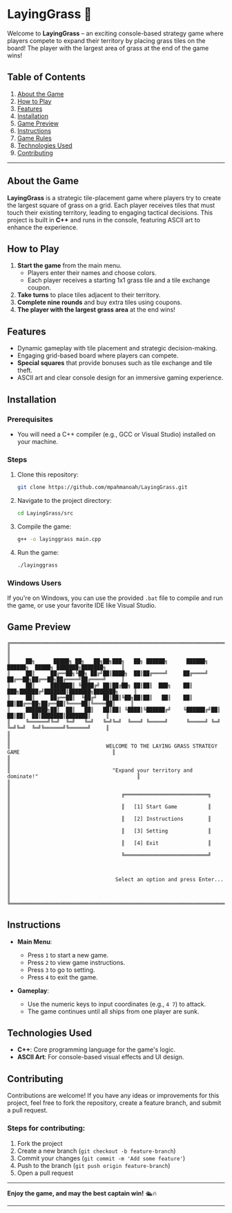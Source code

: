 # LayingGrass 🌱

Welcome to **LayingGrass** – an exciting console-based strategy game where players compete to expand their territory by placing grass tiles on the board! The player with the largest area of grass at the end of the game wins!

## Table of Contents
1. [About the Game](#about-the-game)
2. [How to Play](#how-to-play)
3. [Features](#features)
4. [Installation](#installation)
5. [Game Preview](#game-preview)
6. [Instructions](#instructions)
7. [Game Rules](#game-rules)
8. [Technologies Used](#technologies-used)
9. [Contributing](#contributing)

---

## About the Game
**LayingGrass** is a strategic tile-placement game where players try to create the largest square of grass on a grid. Each player receives tiles that must touch their existing territory, leading to engaging tactical decisions. This project is built in **C++** and runs in the console, featuring ASCII art to enhance the experience.

## How to Play
1. **Start the game** from the main menu.
    - Players enter their names and choose colors.
    - Each player receives a starting 1x1 grass tile and a tile exchange coupon.
2. **Take turns** to place tiles adjacent to their territory.
3. **Complete nine rounds** and buy extra tiles using coupons.
4. **The player with the largest grass area** at the end wins!

## Features
- Dynamic gameplay with tile placement and strategic decision-making.
- Engaging grid-based board where players can compete.
- **Special squares** that provide bonuses such as tile exchange and tile theft.
- ASCII art and clear console design for an immersive gaming experience.

## Installation

### Prerequisites
- You will need a C++ compiler (e.g., GCC or Visual Studio) installed on your machine.

### Steps
1. Clone this repository:
    ```bash
    git clone https://github.com/mpahmanoah/LayingGrass.git
    ```

2. Navigate to the project directory:
    ```bash
    cd LayingGrass/src
    ```

3. Compile the game:
    ```bash
    g++ -o layinggrass main.cpp
    ```

4. Run the game:
    ```bash
    ./layinggrass
    ```

### Windows Users
If you're on Windows, you can use the provided `.bat` file to compile and run the game, or use your favorite IDE like Visual Studio.

## Game Preview
```
╔══════════════════════════════════════════════════════════════════════════════════════════════════════╗
║                                                                                                      ║
║     ██╗      █████╗ ██╗   ██╗██╗███╗   ██╗ ██████╗      ██████╗ ██████╗  █████╗ ███████╗███████╗     ║
║     ██║     ██╔══██╗╚██╗ ██╔╝██║████╗  ██║██╔════╝     ██╔════╝ ██╔══██╗██╔══██╗██╔════╝██╔════╝     ║
║     ██║     ███████║ ╚████╔╝ ██║██╔██╗ ██║██║  ███╗    ██║  ███╗██████╔╝███████║███████╗███████╗     ║
║     ██║     ██╔══██║  ╚██╔╝  ██║██║╚██╗██║██║   ██║    ██║   ██║██╔══██╗██╔══██║╚════██║╚════██║     ║
║     ███████╗██║  ██║   ██║   ██║██║ ╚████║╚██████╔╝    ╚██████╔╝██║  ██║██║  ██║███████║███████║     ║
║     ╚══════╝╚═╝  ╚═╝   ╚═╝   ╚═╝╚═╝  ╚═══╝ ╚═════╝      ╚═════╝ ╚═╝  ╚═╝╚═╝  ╚═╝╚══════╝╚══════╝     ║
║                                                                                                      ║
║                               WELCOME TO THE LAYING GRASS STRATEGY GAME                              ║
║                                                                                                      ║
║                                 "Expand your territory and dominate!"                                ║
║                                                                                                      ║
║                                    ╔═══════════════════════════╗                                     ║
║                                    ║   [1] Start Game          ║                                     ║
║                                    ║   [2] Instructions        ║                                     ║
║                                    ║   [3] Setting             ║                                     ║
║                                    ║   [4] Exit                ║                                     ║
║                                    ╚═══════════════════════════╝                                     ║
║                                                                                                      ║
║                                  Select an option and press Enter...                                 ║
║                                                                                                      ║
╚══════════════════════════════════════════════════════════════════════════════════════════════════════╝
```

## Instructions
- **Main Menu**: 
    - Press `1` to start a new game.
    - Press `2` to view game instructions.
    - Press `3` to go to setting.
    - Press `4` to exit the game.

- **Gameplay**:
    - Use the numeric keys to input coordinates (e.g., `4 7`) to attack.
    - The game continues until all ships from one player are sunk.
    
## Technologies Used
- **C++**: Core programming language for the game's logic.
- **ASCII Art**: For console-based visual effects and UI design.

## Contributing
Contributions are welcome! If you have any ideas or improvements for this project, feel free to fork the repository, create a feature branch, and submit a pull request.

### Steps for contributing:
1. Fork the project
2. Create a new branch (`git checkout -b feature-branch`)
3. Commit your changes (`git commit -m 'Add some feature'`)
4. Push to the branch (`git push origin feature-branch`)
5. Open a pull request

---

**Enjoy the game, and may the best captain win!** 🛳️🔥

---

